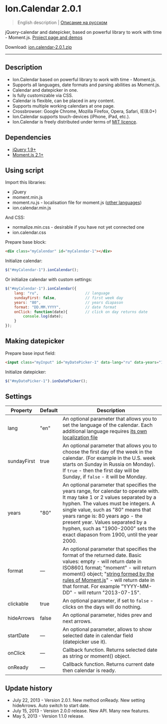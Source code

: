 # Ion.Calendar 2.0.1

> English description | <a href="readme.ru.md">Описание на русском</a>

jQuery-calendar and datepicker, based on powerful library to work with time - Moment.js. <a href="http://ionden.com/a/plugins/ion.calendar/en.html">Project page and demos</a>

Download: <a href="http://ionden.com/a/plugins/ion.calendar/ion.calendar-2.0.1.zip">ion.calendar-2.0.1.zip</a>

***

## Description
* Ion.Calendar based on powerful library to work with time - Moment.js.
* Supports all languages, date formats and parsing abilities as Moment.js.
* Calendar and datepicker in one.
* Is fully customizable via CSS.
* Calendar is flexible, can be placed in any content.
* Supports multiple working calendars at one page.
* Crossbrowser: Google Chrome, Mozilla Firefox, Opera, Safari, IE(8.0+)
* Ion.Calendar supports touch-devices (iPhone, iPad, etc.).
* Ion.Calendar is freely distributed under terms of <a href="http://ionden.com/a/plugins/licence-en.html" target="_blank">MIT licence</a>.

## Dependencies
* <a href="http://jquery.com/" target="_blank">jQuery 1.9+</a>
* <a href="http://momentjs.com/" target="_blank">Moment.js 2.1+</a>

## Using script

Import this libraries:
* jQuery
* moment.min.js
* moment.ru.js - localisation file for moment.js (<a href="https://github.com/timrwood/moment/tree/develop/min/lang" target="_blank">other languages</a>)
* ion.calendar.min.js

And CSS:
* normalize.min.css - desirable if you have not yet connected one
* ion.calendar.css


Prepare base block:
```html
<div class="myCalendar" id="myCalendar-1"></div>
```

Initialize calendar:
```javascript
$("#myCalendar-1").ionCalendar();
```

Or initialize calendar with custom settings:
```javascript
$("#myCalendar-1").ionCalendar({
    lang: "ru",                     // language
    sundayFirst: false,             // first week day
    years: "80",                    // years diapason
    format: "DD.MM.YYYY",           // date format
    onClick: function(date){        // click on day returns date
        console.log(date);
    }
});
```

## Making datepicker

Prepare base input field:
```html
<input class="myInput" id="myDatePicker-1" data-lang="ru" data-years="1995-2013" data-sundayfirst="false" />
```

Initialize datepicker:
```javascript
$("#myDatePicker-1").ionDatePicker();
```


## Settings

<table class="options">
    <thead>
        <tr>
            <th>Property</th>
            <th>Default</th>
            <th>Description</th>
        </tr>
    </thead>
    <tbody>
        <tr>
            <td>lang</td>
            <td>"en"</td>
            <td>An optional parameter that allows you to set the language of the calendar. Each additional language requires <a href="https://github.com/timrwood/moment/tree/develop/min/lang" target="_blank">its own localization file</a></td>
        </tr>
        <tr>
            <td>sundayFirst</td>
            <td>true</td>
            <td>An optional parameter that allows you to choose the first day of the week in the calendar. (For example in the U.S. week starts on Sunday in Russia on Monday). If <code>true</code> - then the first day will be Sunday, if <code>false</code> - it will be Monday.</td>
        </tr>
        <tr>
            <td>years</td>
            <td>"80"</td>
            <td>An optional parameter that specifies the years range, for calendar to operate with. It may take 1 or 2 values separated by a hyphen. The values must be integers. A single value, such as "80" means that years range is: 80 years ago - the present year. Values separated by a hyphen, such as "1900-2000" sets the exact diapason from 1900, until the year 2000.</td>
        </tr>
        <tr>
            <td>format</td>
            <td>—</td>
            <td>An optional parameter that specifies the format of the returned date. Basic values: empty - will return date in ISO8601 format; "moment" - will return moment() object; "<a href="http://momentjs.com/docs/#/displaying/format/" target="_blank">string formed by the rules of Moment.js</a>" - will return date in that format. For example "YYYY-MM-DD" - will return "2013-07-15".</td>
        </tr>
        <tr>
            <td>clickable</td>
            <td>true</td>
            <td>An optional parameter, if set to <code>false</code> - clicks on the days will do nothing.</td>
        </tr>
        <tr>
            <td>hideArrows</td>
            <td>false</td>
            <td>An optional parameter, hides prev and next arrows.</td>
        </tr>
        <tr>
            <td>startDate</td>
            <td>—</td>
            <td>An optional parameter, allows to show selected date in calendar field (datepicker use it).</td>
        </tr>
        <tr>
            <td>onClick</td>
            <td>—</td>
            <td>Callback function. Returns selected date as string or moment() object.</td>
        </tr>
        <tr>
            <td>onReady</td>
            <td>—</td>
            <td>Callback function. Returns current date then calendar is ready.</td>
        </tr>
    </tbody>
</table>

## Update history
* July 22, 2013 - Version 2.0.1. New method onReady. New setting hideArrows. Auto switch to start date.
* July 15, 2013 - Version 2.0.0 release. New API. Many new features.
* May 5, 2013 - Version 1.1.0 release.